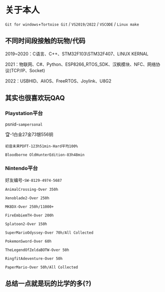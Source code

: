 # 关于本人
`Git for windows`+`Tortoise Git` / `VS2019/2022` / `VSCODE` / `Linux make`

## 不同时间段接触的玩物/代码

2019~2020：C语言、C++、STM32F103\STM32F407、LINUX KERNAL

2021：物联网、C#、Python、ESP8266_RTOS_SDK、汉枫模块、NFC、网络协议(TCP/IP、Socket)

2022：USBHID、AliOS、FreeRTOS、Joylink、U8G2



## 其实也很喜欢玩QAQ

### Playstation平台

psnid-`sampersonal`

🏆-1白金27金73银556铜
```
初音未来PDFT-123h51min-Hard平均100%

Bloodborne OldHunterEdition-83h48min
```

###  Nintendo平台

好友编号-`SW-8129-4974-5687`
```
AnimalCrossing-Over 350h

Xenoblade2-Over 250h

MK8DX-Over 250h/11000+

FireEmbiemTH-Over 200h

Splatoon2-Over 150h

SuperMarioOdyssey-Over 70h/All Collected

PokemonSword-Over 60h

TheLegendOfZeldaBOTW-Over 50h

RingfitAdeventure-Over 50h

PaperMario-Over 50h/All Collected
```



## 总结一点就是玩的比学的多(?)

